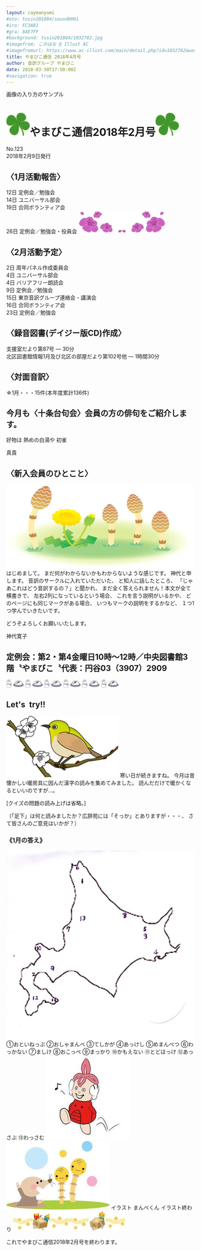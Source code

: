 ```yaml
---
layout: caymanyomi
#oto: tusin201804/sound0001
#iro: FC3A81
#gra: 84E7FF
#background: tusin201804/1032782.jpg
#imagefrom: このはな @ Illust AC
#imagefromurl: https://www.ac-illust.com/main/detail.php?id=1032782&word=%E6%A1%9C83
title: やまびこ通信 2018年4月号
author: 音訳グループ やまびこ
date: 2018-03-30T17:50:00Z
#navigation: true
---
```

画像の入り方のサンプル
# <img class="gyo" src="media/test/test-001.jpg" alt="cut" /><span data-dur="4.134" data-begin="0.03">やまびこ通信2018年2月号</span><img class="gyo" src="media/test/test-001.jpg" alt="cut" />
<span data-dur="2.721" data-begin="4.164">No.123</span>  
<span data-dur="4.353" data-begin="6.885">2018年2月9日発行</span>

## <span data-dur="2.724" data-begin="11.238">〈1月活動報告〉</span>
<span data-dur="4.157" data-begin="13.961">12日 定例会／勉強会</span>  
<span data-dur="3.389" data-begin="18.118">14日 ユニバーサル部会</span>  
<span data-dur="3.842" data-begin="21.506">19日 合同ボランティア会</span>  
<span data-dur="5.492" data-begin="25.347">26日 定例会／勉強会・役員会</span>
<img class="naka" src="media/test/test-002.jpg" />

## <span data-dur="2.586" data-begin="30.839">〈2月活動予定〉</span>
<span data-dur="4.302" data-begin="33.425">2日 周年パネル作成委員会</span>  
<span data-dur="3.156" data-begin="37.726">4日 ユニバーサル部会</span>  
<span data-dur="3.435" data-begin="40.882">4日 バリアフリー朗読会</span>  
<span data-dur="3.931" data-begin="44.316">9日 定例会／勉強会</span>  
<span data-dur="5.783" data-begin="48.247">15日 東京音訳グループ連絡会・講演会</span>  
<span data-dur="3.94" data-begin="54.029">16日 合同ボランティア会</span>  
<span data-dur="4.454" data-begin="57.969">23日 定例会／勉強会</span>

## <span data-dur="4.311" data-begin="62.423">〈録音図書(デイジー版CD)作成〉</span>
<span data-dur="5.128" data-begin="66.734">支援室だより第87号 ― 30分</span>  
<span data-dur="9.325" data-begin="71.862">北区図書館情報1月及び北区の部屋だより第102号他 ― 1時間30分</span>

## <span data-dur="2.067" data-begin="81.186">〈対面音訳〉</span>
<span data-dur="6.017" data-begin="83.253">☆1月・・・15件(本年度累計136件)</span>

## <span data-dur="6.704" data-begin="89.27">今月も〈十条台句会〉会員の方の俳句をご紹介します。</span>
<span data-dur="3.895" data-begin="95.973">好物は 熱めの白湯や 初雀</span>

<span data-dur="1.391" data-begin="99.867">真貴</span>

## <span data-dur="2.833" data-begin="101.258">〈新入会員のひとこと〉</span>
<img class="migi" src="media/test/test-003.jpg" />
<span data-dur="2.214" data-begin="104.09">はじめまして。</span>
<span data-dur="5.205" data-begin="106.304">まだ何がわからないかもわからないような感じです。</span>
<span data-dur="2.729" data-begin="111.509">神代と申します。</span>
<span data-dur="2.851" data-begin="114.238">音訳のサークルに入れていただいた、</span>
<span data-dur="2.154" data-begin="117.089">と知人に話したところ、</span>
<span data-dur="4.538" data-begin="119.242">「じゃあこれはどう音訳するの？」と聞かれ、</span>
<span data-dur="5.082" data-begin="123.78">まだ全く答えられません！本文が全て横書きで、</span>
<span data-dur="3.081" data-begin="128.862">左右2列になっているという場合、</span>
<span data-dur="2.389" data-begin="131.942">これを言う説明がいるかや、</span>
<span data-dur="3.431" data-begin="134.33">どのページにも同じマークがある場合、</span>
<span data-dur="3.287" data-begin="137.761">いつもマークの説明をするかなど、</span>
<span data-dur="3.47" data-begin="141.047">１つ1つ学んでいきたいです。</span>

<span data-dur="3.942" data-begin="144.517">どうぞよろしくお願いいたします。</span>

<span data-dur="2.086" data-begin="148.458">神代寛子</span>

## <span data-dur="13.371" data-begin="150.543">定例会：第2・第4金曜日10時～12時／中央図書館3階〝やまびこ〝代表：円谷03（3907）2909</span>

<img class="naka" src="media/test/test-006.jpg" />

## <span data-dur="1.75" data-begin="163.914">Let's&ensp;try!!</span>

<img class="migi" src="media/test/test-009.jpg" />
<span data-dur="2.912" data-begin="165.663">寒い日が続きますね。</span>
<span data-dur="7.424" data-begin="168.574">今月は昔懐かしい暖房具に因んだ漢字の読みを集めてみました。</span>  
<span data-dur="4.509" data-begin="175.998">読んだだけで暖かくなるといいのですが…。</span>

<span data-dur="4.339" data-begin="180.506">[クイズの問題の読み上げは省略。]</span>

<span data-dur="6.407" data-begin="184.845">（「足下」は何と読みましたか？広辞苑には「そっか」とありますが・・・、</span>
<span data-dur="4.363" data-begin="191.251">さて皆さんのご意見はいかが？）</span>

### <span data-dur="2.208" data-begin="195.614">《1月の答え》</span>
<img src="media/test/test-010.jpg" />
<span data-dur="2.811" data-begin="197.822">①おといねっぷ</span>  
<span data-dur="2.39" data-begin="200.632">②おしゃまんべ</span>  
<span data-dur="2.482" data-begin="203.022">③てしかが</span>  
<span data-dur="2.552" data-begin="205.504">④あっけし</span>  
<span data-dur="2.539" data-begin="208.055">⑤めまんべつ</span>  
<span data-dur="2.576" data-begin="210.594">⑥わっかない</span>  
<span data-dur="2.335" data-begin="213.17">⑦ましけ</span>  
<span data-dur="2.613" data-begin="215.504">⑧おこっぺ</span>  
<span data-dur="2.506" data-begin="218.116">⑨まっかり</span>  
<span data-dur="2.51" data-begin="220.622">⑩かもえない</span>  
<span data-dur="2.913" data-begin="223.132">⑪とどほっけ</span>  
<span data-dur="2.755" data-begin="226.045">⑫あっさぶ</span>  
<span data-dur="2.901" data-begin="228.799">⑬わっさむ</span>

<img class="migi" src="media/test/test-011.jpg" />
<img class="hidari" src="media/test/test-014.jpg" />
<span data-dur="1.692" data-begin="231.7">イラスト</span>  
<span data-dur="1.769" data-begin="233.391">まんべくん</span>  
<span data-dur="2.076" data-begin="235.159">イラスト終わり</span>
<img class="naka" src="media/test/test-012.jpg" />

<span data-dur="6.337" data-begin="237.234">これでやまびこ通信2018年2月号を終わります。</span>
<span data-dur="1.151" data-begin="243.571">&nbsp;</span>

